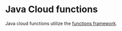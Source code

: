 # Java Cloud functions

Java cloud functions utilize the [functions framework](https://github.com/GoogleCloudPlatform/functions-framework-java).
